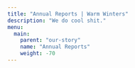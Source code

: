 ```yaml
---
title: "Annual Reports | Warm Winters"
description: "We do cool shit."
menu:
  main:
    parent: "our-story"
    name: "Annual Reports"
    weight: -70
---
```


